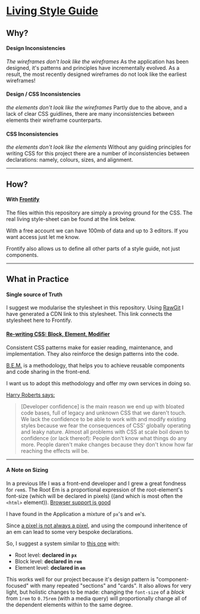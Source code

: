 # [Living Style Guide](https://app.frontify.com/d/0nvkJOFPhUB2/ui-library)

## Why?

#### Design Inconsistencies

*The wireframes don't look like the wireframes*
As the application has been designed, it's patterns and principles have incrementally evolved. As a result, the most recently designed wireframes do not look like the earliest wireframes!

#### Design / CSS Inconsistencies

*the elements don't look like the wireframes*
Partly due to the above, and a lack of clear CSS guidlines, there are many inconsistencies between elements their wireframe counterparts.

#### CSS Inconsistencies

*the elements don't look like the elements*
Without any guiding principles for writing CSS for this project there are a number of inconsistencies between declarations: namely, colours, sizes, and alignment.  

---

## How?

#### With [Frontify](https://frontify.com/)

The files within this repository are simply a proving ground for the CSS. The real living style-sheet can be found at the link below. 

With a free account we can have 100mb of data and up to 3 editors. If you want access just let me know. 

Frontify also allows us to define all other parts of a style guide, not just components. 

---

## What in Practice

#### Single source of Truth

I suggest we modularise the stylesheet in this repository. Using [RawGit](https://rawgit.com/) I have generated a CDN link to this stylesheet. This link connects the stylesheet here to Frontify.

#### [Re-writing CSS: Block, Element, Modifier](/blob/master/re-writing-css.md)

Consistent CSS patterns make for easier reading, maintenance, and implementation. They also reinforce the design patterns into the code.

[B.E.M.](http://getbem.com/naming/) is a methodology, that helps you to achieve reusable components and code sharing in the front-end.

I want us to adopt this methodology and offer my own services in doing so.

[Harry Roberts says:](http://csswizardry.com/2015/03/more-transparent-ui-code-with-namespaces/)

> [Developer confidence] is the main reason we end up with bloated code bases, full of legacy and unknown CSS that we daren't touch. We lack the confidence to be able to work with and modify existing styles because we fear the consequences of CSS' globally operating and leaky nature. Almost all problems with CSS at scale boil down to confidence (or lack thereof): People don't know what things do any more. People daren't make changes because they don't know how far reaching the effects will be.

---


#### A Note on Sizing

In a previous life I was a front-end developer and I grew a great fondness for `rem`s. The Root Em is a proportional expression of the root-element's font-size (which will be declared in pixels) ((and which is most often the `<html>` element)). [Browser support is good](http://caniuse.com/#search=rem) 

I have found in the Application a mixture of `px`'s and `em`'s. 

Since [a pixel is not always a pixel](http://stackoverflow.com/questions/27382331/how-a-css-pixel-size-is-calculated), and using the compound inheritence of an em can lead to some very bespoke declarations.

So, I suggest a system similar to [this one](https://css-tricks.com/rems-ems/) with:

- Root level: **declared in `px`**
- Block level: **declared in `rem`**
- Element level: **declared in `em`**

This works well for our project because it's design pattern is "component-focused" with many repeated "sections" and "cards". It also allows for very light, but holistic changes to be made: changing the `font-size` of a *block* from `1rem` to `0.75rem` (with a media query) will proportionally change all of the dependent elements within to the same degree.


